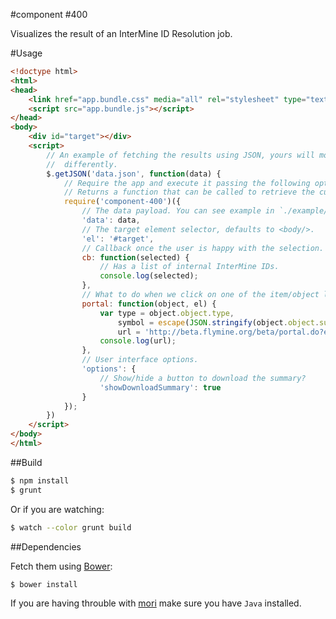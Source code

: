 #component #400

Visualizes the result of an InterMine ID Resolution job.

#Usage

```html
<!doctype html>
<html>
<head>
    <link href="app.bundle.css" media="all" rel="stylesheet" type="text/css" />
    <script src="app.bundle.js"></script>
</head>
<body>
    <div id="target"></div>
    <script>
        // An example of fetching the results using JSON, yours will most likely work
        //  differently.
        $.getJSON('data.json', function(data) {
            // Require the app and execute it passing the following opts...
            // Returns a function that can be called to retrieve the currently selected items.
            require('component-400')({
                // The data payload. You can see example in `./example/data.json`.
                'data': data,
                // The target element selector, defaults to <body/>.
                'el': '#target',
                // Callback once the user is happy with the selection.
                cb: function(selected) {
                    // Has a list of internal InterMine IDs.
                    console.log(selected);
                },
                // What to do when we click on one of the item/object links?
                portal: function(object, el) {
                    var type = object.object.type,
                        symbol = escape(JSON.stringify(object.object.summary.symbol).slice(1, -1)),
                        url = 'http://beta.flymine.org/beta/portal.do?externalids='+ symbol +'&class=' + type;
                    console.log(url);
                },
                // User interface options.
                'options': {
                    // Show/hide a button to download the summary?
                    'showDownloadSummary': true
                }
            });
        })
    </script>
</body>
</html>
```

##Build

```bash
$ npm install
$ grunt
```

Or if you are watching:

```bash
$ watch --color grunt build
```

##Dependencies

Fetch them using [Bower](http://bower.io/):

```bash
$ bower install
```

If you are having throuble with [mori](https://github.com/swannodette/mori) make sure you have `Java` installed.